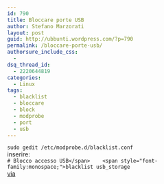 ```yaml
---
id: 790
title: Bloccare porte USB
author: Stefano Marzorati
layout: post
guid: http://ubbunti.wordpress.com/?p=790
permalink: /bloccare-porte-usb/
authorsure_include_css:
  - 
dsq_thread_id:
  - 2220644819
categories:
  - Linux
tags:
  - blacklist
  - bloccare
  - block
  - modprobe
  - port
  - usb
---
```

`sudo gedit /etc/modprobe.d/blacklist.conf`  
inserire:  
`# Blocco accesso USB</span>   
<span style="font-family:monospace;">blacklist usb_storage`  
<a href="http://www.edmondweblog.com/index.php/2011/04/18/sicurezza-bloccare-porte-usb/" target="_blank">via</a>